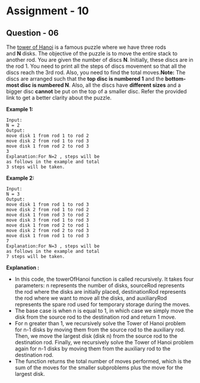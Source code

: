 # **Assignment - 10**
## **Question - 06**

The [tower of Hanoi](https://en.wikipedia.org/wiki/Tower_of_Hanoi) is a famous puzzle where we have three rods and **N** disks. The objective of the puzzle is to move the entire stack to another rod. You are given the number of discs **N**. Initially, these discs are in the rod 1. You need to print all the steps of discs movement so that all the discs reach the 3rd rod. Also, you need to find the total moves.**Note:** The discs are arranged such that the **top disc is numbered 1** and the **bottom-most disc is numbered N**. Also, all the discs have **different sizes** and a bigger disc **cannot** be put on the top of a smaller disc. Refer the provided link to get a better clarity about the puzzle.

**Example 1:**

```
Input:
N = 2
Output:
move disk 1 from rod 1 to rod 2
move disk 2 from rod 1 to rod 3
move disk 1 from rod 2 to rod 3
3
Explanation:For N=2 , steps will be
as follows in the example and total
3 steps will be taken.
```

**Example 2:**
```
Input:
N = 3
Output:
move disk 1 from rod 1 to rod 3
move disk 2 from rod 1 to rod 2
move disk 1 from rod 3 to rod 2
move disk 3 from rod 1 to rod 3
move disk 1 from rod 2 to rod 1
move disk 2 from rod 2 to rod 3
move disk 1 from rod 1 to rod 3
7
Explanation:For N=3 , steps will be
as follows in the example and total
7 steps will be taken.
```


**Explanation :**
- In this code, the towerOfHanoi function is called recursively. It takes four parameters: n represents the number of disks, sourceRod represents the rod where the disks are initially placed, destinationRod represents the rod where we want to move all the disks, and auxiliaryRod represents the spare rod used for temporary storage during the moves.
- The base case is when n is equal to 1, in which case we simply move the disk from the source rod to the destination rod and return 1 move.
- For n greater than 1, we recursively solve the Tower of Hanoi problem for n-1 disks by moving them from the source rod to the auxiliary rod. Then, we move the largest disk (disk n) from the source rod to the destination rod. Finally, we recursively solve the Tower of Hanoi problem again for n-1 disks by moving them from the auxiliary rod to the destination rod.
- The function returns the total number of moves performed, which is the sum of the moves for the smaller subproblems plus the move for the largest disk.